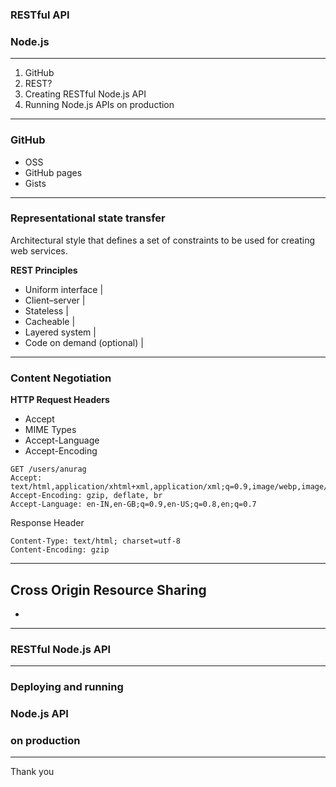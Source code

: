 ### RESTful API   
### Node.js

---

1.	GitHub  
2.	REST?  
3.	Creating RESTful Node.js API  
4.	Running Node.js APIs on production  

---

### GitHub
 - OSS
 - GitHub pages
 - Gists
 
---

### Representational state transfer
Architectural style that defines a set of constraints to be used for creating web services.

**REST Principles**
- Uniform interface |
- Client–server |
- Stateless |
- Cacheable |
- Layered system |
- Code on demand (optional) |  

---

### Content Negotiation
**HTTP Request Headers**  
- Accept
 - MIME Types
- Accept-Language
- Accept-Encoding
```
GET /users/anurag
Accept: text/html,application/xhtml+xml,application/xml;q=0.9,image/webp,image/apng,*/*;q=0.8
Accept-Encoding: gzip, deflate, br
Accept-Language: en-IN,en-GB;q=0.9,en-US;q=0.8,en;q=0.7
```
Response Header  
```
Content-Type: text/html; charset=utf-8
Content-Encoding: gzip
```

---

**Cross Origin Resource Sharing**  
 -
 -
 
---

### RESTful Node.js API


---

### Deploying and running
### Node.js API
### on production


---

Thank you
